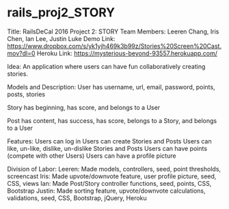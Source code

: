 # rails_proj2_STORY

Title: RailsDeCal 2016 Project 2:  STORY
Team Members: Leeren Chang, Iris Chen, Ian Lee, Justin Luke
Demo Link: https://www.dropbox.com/s/yk1yjh469k3b99z/Stories%20Screen%20Cast.mov?dl=0
Heroku Link: https://mysterious-beyond-93557.herokuapp.com/

Idea: An application where users can have fun collaboratively creating stories.

Models and Description:
User
has username, url, email, password, points, posts, stories

Story
has beginning, has score, and belongs to a User

Post
has content, has success, has score, belongs to a Story, and belongs to a User


Features:
Users can log in
Users can create Stories and Posts
Users can like, un-like, dislike, un-dislike Stories and Posts
Users can have points (compete with other Users)
Users can have a profile picture

Division of Labor:
Leeren: Made models, controllers, seed, point thresholds, screencast
Iris: Made upvote/downvote feature, user profile picture, seed, CSS, views
Ian: Made Post/Story controller functions, seed, points, CSS, Bootstrap
Justin: Made sorting feature, upvote/downvote calculations, validations, seed, CSS, Bootstrap, jQuery, Heroku

